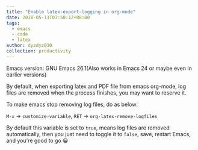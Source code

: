 ```yaml
---
title: "Enable latex-export-logging in org-mode"
date: 2018-05-11T07:50:12+08:00
tags:
  - emacs
  - code
  - latex
author: dyzdyz010
collection: productivity
---
```


Emacs version: GNU Emacs 26.1(Also works in Emacs 24 or maybe even in earlier versions)

By default, when exporting latex and PDF file from emacs org-mode, log files are removed when the process finishes, you may want to reserve it.

To make emacs stop removing log files, do as below:

`M-x` -> `customize-variable`, `RET` -> `org-latex-remove-logfiles`

By default this variable is set to `true`, means log files are removed automatically, then you just need to toggle it to `false`, save, restart Emacs, and you're good to go 😀